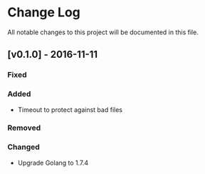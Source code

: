 Change Log
==========

All notable changes to this project will be documented in this file.

[v0.1.0] - 2016-11-11
---------------------

### Fixed

### Added

-	Timeout to protect against bad files

### Removed

### Changed

-	Upgrade Golang to 1.7.4
